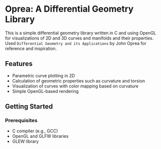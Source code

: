 # Oprea: A Differential Geometry Library

This is a simple differential geometry library written in C and using OpenGL for visualizations of 2D and 3D curves and manifolds and their properties.
Used `Differential Geometry and its Applications` by John Oprea for reference and inspiration.

## Features

- Parametric curve plotting in 2D
- Calculation of geometric properties such as curvature and torsion
- Visualization of curves with color mapping based on curvature
- Simple OpenGL-based rendering

## Getting Started

### Prerequisites

- C compiler (e.g., GCC)
- OpenGL and GLFW libraries
- GLEW library
